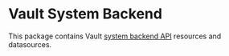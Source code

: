 # Vault System Backend

This package contains Vault [system backend API](https://developer.hashicorp.com/vault/api-docs/system) resources and datasources.
